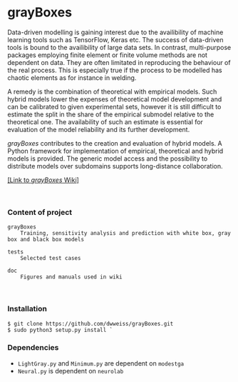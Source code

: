 # grayBoxes

Data-driven modelling is gaining interest due to the availibility of machine learning tools such as TensorFlow, Keras etc. The success of data-driven tools is bound to the availibility of large data sets. In contrast, multi-purpose packages employing finite element or finite volume methods are not dependent on data. They are often limitated in reproducing the behaviour of the real process. This is especially true if the process to be modelled has chaotic elements as for instance in welding.

A remedy is the combination of theoretical with empirical models. Such hybrid models lower the expenses of theoretical model development and can be calibrated to given experimental sets, however it is still difficult to estimate the split in the share of the empirical submodel relative to the theoretical one. The availability of such an estimate is essential for evaluation of the model reliability and its further development.

_grayBoxes_ contributes to the creation and evaluation of hybrid models. A Python framework for implementation of empirical, theoretical and hybrid models is provided. The generic model access and the possibility to distribute models over subdomains supports long-distance collaboration.

[[Link to _grayBoxes_ Wiki]](https://github.com/dwweiss/grayBoxes/wiki)

<br>

### Content of project 

    grayBoxes
        Training, sensitivity analysis and prediction with white box, gray box and black box models

    tests
        Selected test cases

    doc
        Figures and manuals used in wiki
        

### Installation

    $ git clone https://github.com/dwweiss/grayBoxes.git
    $ sudo python3 setup.py install `

### Dependencies

- `LightGray.py` and `Minimum.py` are dependent on `modestga`  
- `Neural.py` is dependent on `neurolab`
